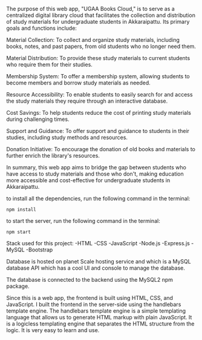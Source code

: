 The purpose of this web app, "UGAA Books Cloud," is to serve as a centralized digital library cloud that facilitates the collection and distribution of study materials for undergraduate students in Akkaraipattu. Its primary goals and functions include:

Material Collection: To collect and organize study materials, including books, notes, and past papers, from old students who no longer need them.

Material Distribution: To provide these study materials to current students who require them for their studies.

Membership System: To offer a membership system, allowing students to become members and borrow study materials as needed.

Resource Accessibility: To enable students to easily search for and access the study materials they require through an interactive database.

Cost Savings: To help students reduce the cost of printing study materials during challenging times.

Support and Guidance: To offer support and guidance to students in their studies, including study methods and resources.

Donation Initiative: To encourage the donation of old books and materials to further enrich the library's resources.

In summary, this web app aims to bridge the gap between students who have access to study materials and those who don't, making education more accessible and cost-effective for undergraduate students in Akkaraipattu.

to install all the dependencies, run the following command in the terminal:

```
npm install
```

to start the server, run the following command in the terminal:

```
npm start
```

Stack used for this project:
-HTML
-CSS
-JavaScript
-Node.js
-Express.js
-MySQL
-Bootstrap

Database is hosted on planet Scale hosting service and which is a MySQL database API which has a cool UI and console to manage the database.

The database is connected to the backend using the MySQL2 npm package.

Since this is a web app, the frontend is built using HTML, CSS, and JavaScript. I built the frontend in the server-side using the handlebars template engine. The handlebars template engine is a simple templating language that allows us to generate HTML markup with plain JavaScript. It is a logicless templating engine that separates the HTML structure from the logic. It is very easy to learn and use.
